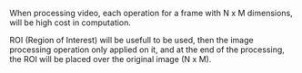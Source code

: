 When processing video, each operation for a frame with N x M dimensions, will be high cost in computation.

ROI (Region of Interest) will be usefull to be used, then the image processing operation only applied on it, and at the end of the processing, the ROI will be placed over the original image (N x M).